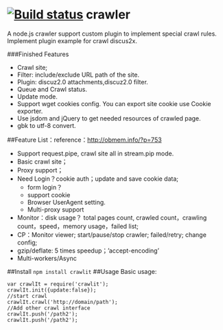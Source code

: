 [![Build status](https://travis-ci.org/mxfli/crawler.png)](https://travis-ci.org/mxfli/crawler)
crawler
======
 A node.js crawler support custom plugin to implement special crawl rules.
 Implement plugin example for crawl discus2x.

###Finished Features
* Crawl site;
* Filter: include/exclude URL path of the site.
* Plugin: discuz2.0 attachments,discuz2.0 filter.
* Queue and Crawl status.
* Update mode.
* Support wget cookies config. You can export site cookie use Cookie exporter.
* Use jsdom and jQuery to get needed resources of crawled page.
* gbk to utf-8 convert.

##Feature List：reference：http://obmem.info/?p=753
*   Support request.pipe, crawl site all in stream.pip mode.
*	Basic crawl site；
*   Proxy support；
*   Need Login？cookie auth；update and save cookie data;
      - form login？
      - support cookie
      - Browser UserAgent setting.
      - Multi-proxy support
*   Monitor：disk usage？ total pages count, crawled count，crawling count，speed，memory usage，failed list;
*   CP：Monitor viewer; start/pause/stop crawler; failed/retry; change config;
*   gzip/deflate: 5 times speedup；’accept-encoding’
*   Multi-workers/Async

##Install
``` npm install crawlit ```
##Usage
Basic usage:

```
var crawlIt = require('crawlit');
crawlIt.init({update:false});
//start crawl
crawlIt.crawl('http://domain/path');
//Add other crawl interface
crawlIt.push('/path2');
crawlIt.push('/path2');
```
